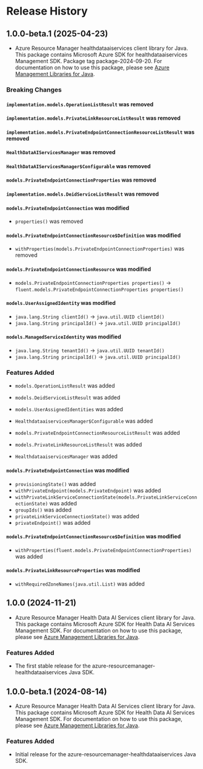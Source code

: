 # Release History

## 1.0.0-beta.1 (2025-04-23)

- Azure Resource Manager healthdataaiservices client library for Java. This package contains Microsoft Azure SDK for healthdataaiservices Management SDK.  Package tag package-2024-09-20. For documentation on how to use this package, please see [Azure Management Libraries for Java](https://aka.ms/azsdk/java/mgmt).

### Breaking Changes

#### `implementation.models.OperationListResult` was removed

#### `implementation.models.PrivateLinkResourceListResult` was removed

#### `implementation.models.PrivateEndpointConnectionResourceListResult` was removed

#### `HealthDataAIServicesManager` was removed

#### `HealthDataAIServicesManager$Configurable` was removed

#### `models.PrivateEndpointConnectionProperties` was removed

#### `implementation.models.DeidServiceListResult` was removed

#### `models.PrivateEndpointConnection` was modified

* `properties()` was removed

#### `models.PrivateEndpointConnectionResource$Definition` was modified

* `withProperties(models.PrivateEndpointConnectionProperties)` was removed

#### `models.PrivateEndpointConnectionResource` was modified

* `models.PrivateEndpointConnectionProperties properties()` -> `fluent.models.PrivateEndpointConnectionProperties properties()`

#### `models.UserAssignedIdentity` was modified

* `java.lang.String clientId()` -> `java.util.UUID clientId()`
* `java.lang.String principalId()` -> `java.util.UUID principalId()`

#### `models.ManagedServiceIdentity` was modified

* `java.lang.String tenantId()` -> `java.util.UUID tenantId()`
* `java.lang.String principalId()` -> `java.util.UUID principalId()`

### Features Added

* `models.OperationListResult` was added

* `models.DeidServiceListResult` was added

* `models.UserAssignedIdentities` was added

* `HealthdataaiservicesManager$Configurable` was added

* `models.PrivateEndpointConnectionResourceListResult` was added

* `models.PrivateLinkResourceListResult` was added

* `HealthdataaiservicesManager` was added

#### `models.PrivateEndpointConnection` was modified

* `provisioningState()` was added
* `withPrivateEndpoint(models.PrivateEndpoint)` was added
* `withPrivateLinkServiceConnectionState(models.PrivateLinkServiceConnectionState)` was added
* `groupIds()` was added
* `privateLinkServiceConnectionState()` was added
* `privateEndpoint()` was added

#### `models.PrivateEndpointConnectionResource$Definition` was modified

* `withProperties(fluent.models.PrivateEndpointConnectionProperties)` was added

#### `models.PrivateLinkResourceProperties` was modified

* `withRequiredZoneNames(java.util.List)` was added

## 1.0.0 (2024-11-21)

- Azure Resource Manager Health Data AI Services client library for Java. This package contains Microsoft Azure SDK for Health Data AI Services Management SDK. For documentation on how to use this package, please see [Azure Management Libraries for Java](https://aka.ms/azsdk/java/mgmt).

### Features Added

- The first stable release for the azure-resourcemanager-healthdataaiservices Java SDK.

## 1.0.0-beta.1 (2024-08-14)

- Azure Resource Manager Health Data AI Services client library for Java. This package contains Microsoft Azure SDK for Health Data AI Services Management SDK. For documentation on how to use this package, please see [Azure Management Libraries for Java](https://aka.ms/azsdk/java/mgmt).

### Features Added

- Initial release for the azure-resourcemanager-healthdataaiservices Java SDK.
